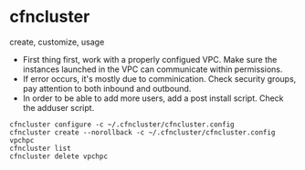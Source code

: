 # cfncluster
create, customize, usage

- First thing first, work with a properly configued VPC. Make sure the instances launched in the VPC can communicate within permissions.
- If error occurs, it's mostly due to comminication. Check security groups, pay attention to both inbound and outbound.
- In order to be able to add more users, add a post install script. Check the adduser script.

```
cfncluster configure -c ~/.cfncluster/cfncluster.config
cfncluster create --norollback -c ~/.cfncluster/cfncluster.config vpchpc
cfncluster list
cfncluster delete vpchpc
```
